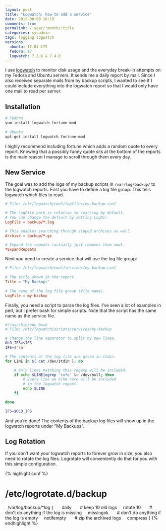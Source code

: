 ```yaml
---
layout: post
title: "Logwatch: how to add a service"
date: 2012-08-08 18:19
comments: true
permalink: /:year/:month/:title
categories: sysadmin
tags: logging logwatch
versions:
  ubuntu: 12.04 LTS
  fedora: 17
  logwatch: 7.3.6 & 7.4.0
---
```


I use [logwatch][logwatch] to monitor disk usage and the everyday break-in
attempts on my Fedora and Ubuntu servers. It sends me a daily report by mail.
Since I also received separate mails from by backup scripts, I wanted to see if
I could include everything into the logwatch report so that I would only have
one mail to read per server.

<!--more-->

## Installation

```bash
# Fedora
yum install logwatch fortune-mod
 
# Ubuntu
apt-get install logwatch fortune-mod
```

I highly recommend including fortune which adds a random quote to every report.
Knowing that a possibly funny quote sits at the bottom of the reports is the
main reason I manage to scroll through them every day.

## New Service

The goal was to add the logs of my backup scripts in `/var/log/backup/` to the
logwatch reports. First you have to define a log file group. This tells logwatch
which files to read.

```conf
# File: /etc/logwatch/conf/logfiles/my-backup.conf

# The LogFile path is relative to /var/log by default.
# You can change the default by setting LogDir.
LogFile = backup/*.log

# This enables searching through zipped archives as well.
Archive = backup/*.gz

# Expand the repeats (actually just removes them now).
*ExpandRepeats
```

Next you need to create a service that will use the log file group:

```conf
# File: /etc/logwatch/conf/services/my-backup.conf
 
# The title shown in the report.
Title = "My Backups"
 
# The name of the log file group (file name).
LogFile = my-backup
```

Finally, you need a script to parse the log files. I’ve seen a lot of examples
in perl, but I prefer bash for simple scripts. Note that the script has the same
name as the service file.

```bash
#!/usr/bin/env bash
# File: /etc/logwatch/scripts/services/my-backup

# Change the line separator to split by new lines.
OLD_IFS=$IFS
IFS=$'\n'

# The contents of the log file are given in stdin.
for LINE in $( cat /dev/stdin ); do

    # Only lines matching this regexp will be included.
    if echo $LINE|egrep 'info' &> /dev/null; then
        # Every line we echo here will be included
        # in the logwatch report.
        echo $LINE
    fi

done

IFS=$OLD_IFS
```

And you’re done! The contents of the backup log files will show up in the
logwatch reports under "My Backups".

## Log Rotation

If you don’t want your logwatch reports to forever grow in size, you also need
to rotate the log files. Logrotate will conveniently do that for you with this
simple configuration.

{% highlight conf %}
# /etc/logrotate.d/backup
 
/var/log/backup/*log {
 
    daily
 
    # keep 10 old logs
    rotate 10
 
    # don't do anything if the log is missing
    missingok
 
    # don't do anything if the log is empty
    notifempty
 
    # zip the archived logs
    compress
}
{% endhighlight %}

[logwatch]: http://sourceforge.net/projects/logwatch/
